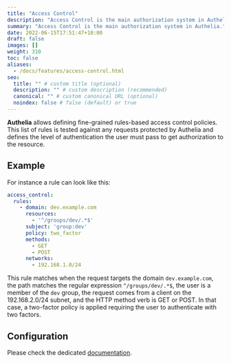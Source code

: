 ```yaml
---
title: "Access Control"
description: "Access Control is the main authorization system in Authelia."
summary: "Access Control is the main authorization system in Authelia."
date: 2022-06-15T17:51:47+10:00
draft: false
images: []
weight: 310
toc: false
aliases:
  - /docs/features/access-control.html
seo:
  title: "" # custom title (optional)
  description: "" # custom description (recommended)
  canonical: "" # custom canonical URL (optional)
  noindex: false # false (default) or true
---
```


__Authelia__ allows defining fine-grained rules-based access control policies. This list of rules is tested against
any requests protected by Authelia and defines the level of authentication the user must pass to get authorization to
the resource.

## Example

For instance a rule can look like this:

```yaml
access_control:
  rules:
    - domain: dev.example.com
      resources:
        - '^/groups/dev/.*$'
      subject: 'group:dev'
      policy: two_factor
      methods:
        - GET
        - POST
      networks:
        - 192.168.1.0/24
```

This rule matches when the request targets the domain `dev.example.com`, the path matches the regular expression
`^/groups/dev/.*$`, the user is a member of the `dev` group, the request comes from a client on the 192.168.2.0/24
subnet, and the HTTP method verb is GET or POST. In that case, a two-factor policy is applied requiring the user to
authenticate with two factors.

## Configuration

Please check the dedicated [documentation](../../configuration/security/access-control.md).
